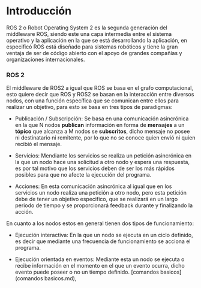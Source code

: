 # Introducción

ROS 2 o Robot Operating System 2 es la segunda generación del middleware ROS, siendo este una capa intermedia entre el sistema operativo y la aplicación en la que se está desarrollando la aplicación, en especificó ROS está diseñado para sistemas robóticos y tiene la gran ventaja de ser de código abierto con el apoyo de grandes compañías y organizaciones internacionales.

### ROS 2

El middleware de ROS2 a igual que ROS se basa en el grafo computacional, esto quiere decir que ROS y ROS2 se basan en la interacción entre diversos nodos, con una función específica que se comunican entre ellos para realizar un objetivo, para esto se basa en tres tipos de paradigmas: 

- Publicación / Subscripción: Se basa en una comunicación asincrónica en la que N nodos **publican** información en forma de **mensajes** a un **tópico** que alcanza a M nodos se **subscritos**, dicho mensaje no posee ni destinatario ni remitente, por lo que no se conoce quien envió ni quien recibió el mensaje.

- Servicios: Mendiante los servicios se realiza un petición asincrónica en la que un nodo hace una solicitud a otro nodo y espera una respuesta, es por tal motivo que los servicios deben de ser los más rápidos posibles para que no afecte la ejecución del programa.

- Acciones: En esta comunicación asincrónica al igual que en los servicios un nodo realiza una petición a otro nodo, pero esta petición debe de tener un objetivo especifico, que se realizará en un largo periodo de tiempo y se proporcionará feedback durante y finalizando la acción.

En cuanto a los nodos estos en general tienen dos tipos de funcionamiento:

- Ejecución interactiva:  En la que un nodo se ejecuta en un ciclo definido, es decir que mediante una frecuencia de funcionamiento se acciona el programa.

- Ejecución orientada en eventos: Mediante esta un nodo se ejecuta o recibe información en el momento en el que un evento ocurra, dicho evento puede poseer o no un tiempo definido.
[comandos basicos](comandos basicos.md), 
